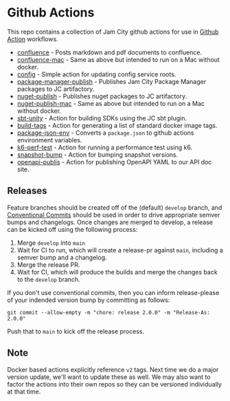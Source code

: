 Github Actions
==============

This repo contains a collection of Jam City github actions for use in
[Github Action](https://docs.github.com/en/actions) workflows.

* [confluence](confluence/README.md) - Posts markdown and pdf documents to confluence.
* [confluence-mac](confluence-mac/README.md) - Same as above but intended to run on a Mac without docker.
* [config](config/README.md) - Simple action for updating config service roots.
* [package-manager-publish](package-manager-publish/README.md) - Publishes Jam City Package Manager packages to JC artifactory.
* [nuget-publish](nuget-publish/README.md) - Publishes nuget packages to JC artifactory.
* [nuget-publish-mac](nuget-publish-mac/README.md) - Same as above but intended to run on a Mac without docker.
* [sbt-unity](sbt-unity/README.md) - Action for building SDKs using the JC sbt plugin.
* [build-tags](build-tags/README.md) - Action for generating a list of standard docker image tags.
* [package-json-env](package-json-env/README.md) - Converts a `package.json` to github actions environment variables.
* [k6-perf-test](k6-perf-test/README.md) - Action for running a performance test using k6.
* [snapshot-bump](snapshot-bump/README.md) - Action for bumping snapshot versions.
* [openapi-publis](openapi-publish/README.md) - Action for publishing OpenAPI YAML to our API doc site.


## Releases

Feature branches should be created off of the (default) `develop` branch, and
[Conventional Commits](https://www.conventionalcommits.org/) should be used in
order to drive appropriate semver bumps and changelogs. Once changes are merged
to develop, a release can be kicked off using the following process:
1. Merge `develop` into `main`
2. Wait for CI to run, which will create a release-pr against `main`, including a semver bump and a changelog.
3. Merge the release PR.
4. Wait for CI, which will produce the builds and merge the changes back to the `develop` branch.


If you don't use conventional commits, then you can inform release-please of your indended version bump by committing as follows:
```shell
git commit --allow-empty -m "chore: release 2.0.0" -m "Release-As: 2.0.0"
```
Push that to `main` to kick off the release process.

## Note

Docker based actions explicitly reference `v2` tags. Next time we do a major version update, we'll want to update these as well.
We may also want to factor the actions into their own repos so they can be versioned individually at that time.
